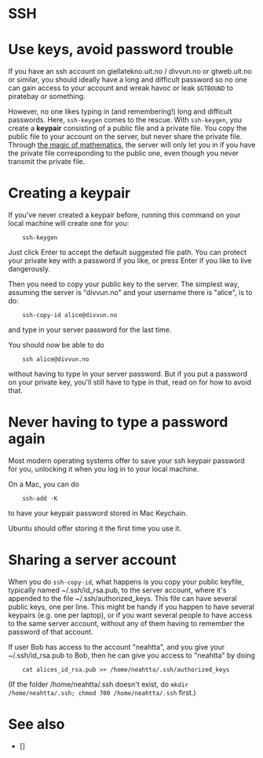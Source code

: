 # SSH

# Use keys, avoid password trouble

If you have an ssh account on giellatekno.uit.no / divvun.no or gtweb.uit.no or
similar, you should ideally have a long and difficult password so no one can
gain access to your account and wreak havoc or leak `$GTBOUND` to piratebay
or something.

However, no one likes typing in (and remembering!) long and difficult
passwords. Here, `ssh-keygen` comes to the rescue. With `ssh-keygen`, you
create a **keypair** consisting of a public file and a private file. You copy
the public file to your account on the server, but never share the private
file. Through [the magic of mathematics](https://en.wikipedia.org/wiki/Public-key_cryptography),
the server will only let you in if you have the private file corresponding to
the public one, even though you never transmit the private file.

# Creating a keypair

If you've never created a keypair before, running this command on your local
machine will create one for you:

```
    ssh-keygen
```

Just click Enter to accept the default suggested file path. You can protect
your private key with a password if you like, or press Enter if you like to
live dangerously.

Then you need to copy your public key to the server. The simplest way, assuming
the server is "divvun.no" and your username there is "alice", is to do:

```
    ssh-copy-id alice@divvun.no
```

and type in your server password for the last time.

You should now be able to do

```
    ssh alice@divvun.no
```

without having to type in your server password. But if you put a password on
your private key, you'll still have to type in that, read on for how to avoid
that.

# Never having to type a password again

Most modern operating systems offer to save your ssh keypair password for you,
unlocking it when you log in to your local machine.

On a Mac, you can do

```
    ssh-add -K
```

to have your keypair password stored in Mac Keychain.

Ubuntu should offer storing it the first time you use it.

# Sharing a server account

When you do `ssh-copy-id`, what happens is you copy your public keyfile,
typically named ~/.ssh/id_rsa.pub, to the server account, where it's appended
to the file ~/.ssh/authorized_keys. This file can have several public keys, one
per line. This might be handy if you happen to have several keypairs (e.g. one
per laptop), or if you want several people to have access to the same server
account, without any of them having to remember the password of that account.

If user Bob has access to the account "neahtta", and you give your
~/.ssh/id_rsa.pub to Bob, then he can give you access to "neahtta" by doing

```
    cat alices_id_rsa.pub >> /home/neahtta/.ssh/authorized_keys
```

(If the folder /home/neahtta/.ssh doesn't exist, do `mkdir
/home/neahtta/.ssh; chmod 700 /home/neahtta/.ssh` first.)

# See also

- []
